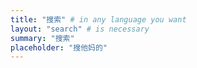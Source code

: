 ```yaml
---
title: "搜索" # in any language you want
layout: "search" # is necessary
summary: "搜索"
placeholder: "搜他妈的"
---
```

